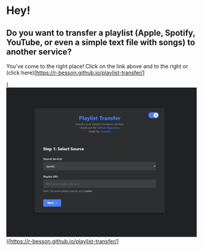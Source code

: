 # Hey!
## Do you want to transfer a playlist (Apple, Spotify, YouTube, or even a simple text file with songs) to another service?
You've come to the right place! Click on the link above and to the right or (click here)[https://r-besson.github.io/playlist-transfer/]

(![](preview.jpg))[https://r-besson.github.io/playlist-transfer/]
